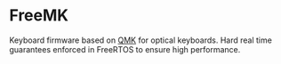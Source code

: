 # FreeMK
Keyboard firmware based on [QMK](https://github.com/qmk/qmk_firmware) for optical keyboards. Hard real time guarantees enforced in FreeRTOS to ensure high performance.
